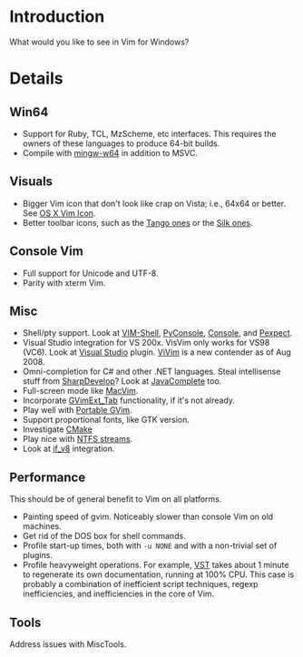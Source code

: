 # Introduction #

What would you like to see in Vim for Windows?


# Details #

## Win64 ##

  * Support for Ruby, TCL, MzScheme, etc interfaces. This requires the owners of these languages to produce 64-bit builds.
  * Compile with [mingw-w64](http://mingw-w64.sourceforge.net/) in addition to MSVC.

## Visuals ##

  * Bigger Vim icon that don't look like crap on Vista; i.e., 64x64 or better. See [OS X Vim Icon](http://www.cs.princeton.edu/~mtwebb/vim_icon/vim_icons.html).
  * Better toolbar icons, such as the [Tango ones](http://tango.freedesktop.org/Tango_Icon_Library) or the [Silk ones](http://www.famfamfam.com/lab/icons/silk/).

## Console Vim ##

  * Full support for Unicode and UTF-8.
  * Parity with xterm Vim.

## Misc ##

  * Shell/pty support. Look at [VIM-Shell](http://www.wana.at/vimshell/), [PyConsole](http://www.vim.org/scripts/script.php?script_id=1974), [Console](http://sourceforge.net/projects/console/), and [Pexpect](http://www.noah.org/wiki/Pexpect).
  * Visual Studio integration for VS 200x. VisVim only works for VS98 (VC6). Look at [Visual Studio](http://code.google.com/p/vim-visual-studio/) plugin. [ViVim](http://code.google.com/p/vivim/) is a new contender as of Aug 2008.
  * Omni-completion for C# and other .NET languages. Steal intellisense stuff from [SharpDevelop](http://www.icsharpcode.net/OpenSource/SD/)? Look at [JavaComplete](http://www.vim.org/scripts/script.php?script_id=1785) too.
  * Full-screen mode like [MacVim](http://code.google.com/p/macvim/).
  * Incorporate [GVimExt\_Tab](http://www.vim.org/scripts/script.php?script_id=1720) functionality, if it's not already.
  * Play well with [Portable GVim](http://portablegvim.sourceforge.net/).
  * Support proportional fonts, like GTK version.
  * Investigate [CMake](http://lwn.net/Articles/188693/)
  * Play nice with [NTFS streams](http://www.nabble.com/VIM-and-NTFS-streams-to15203542.html).
  * Look at [if\_v8](http://www.vim.org/scripts/script.php?script_id=2375) integration.


## Performance ##

This should be of general benefit to Vim on all platforms.

  * Painting speed of gvim. Noticeably slower than console Vim on old machines.
  * Get rid of the DOS box for shell commands.
  * Profile start-up times, both with `-u NONE` and with a non-trivial set of plugins.
  * Profile heavyweight operations. For example, [VST](http://skawina.eu.org/mikolaj/vst.html) takes about 1 minute to regenerate its own documentation, running at 100% CPU. This case is probably a combination of inefficient script techniques, regexp inefficiencies, and inefficiencies in the core of Vim.

## Tools ##

Address issues with MiscTools.
